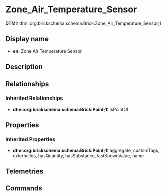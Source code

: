 # Zone_Air_Temperature_Sensor
**DTMI:** dtmi:org:brickschema:schema:Brick:Zone_Air_Temperature_Sensor;1
## Display name
- **en:** Zone Air Temperature Sensor
## Description
## Relationships
### Inherited Relationships
* **dtmi:org:brickschema:schema:Brick:Point;1:** isPointOf
## Properties
### Inherited Properties
* **dtmi:org:brickschema:schema:Brick:Point;1:** aggregate, customTags, externalIds, hasQuantity, hasSubstance, lastKnownValue, name
## Telemetries
## Commands
